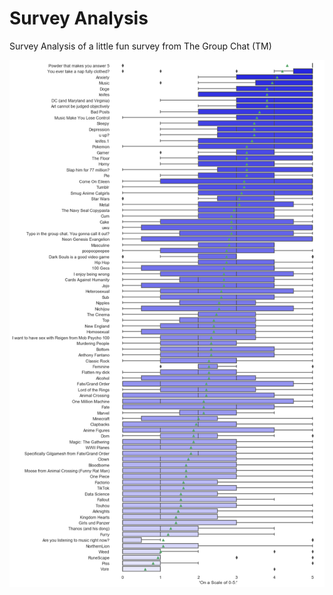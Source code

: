 # Survey Analysis
Survey Analysis of a little fun survey from The Group Chat (TM)

![Box Plot of Survey Responses](https://github.com/DataDrivenAngel/survey_analysis/blob/master/survey_box_plot.png)
